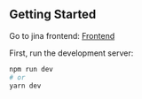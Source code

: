## Getting Started

Go to jina frontend: [Frontend](https://github.com/adapole/jina_frontend)

First, run the development server:

```bash
npm run dev
# or
yarn dev
```
